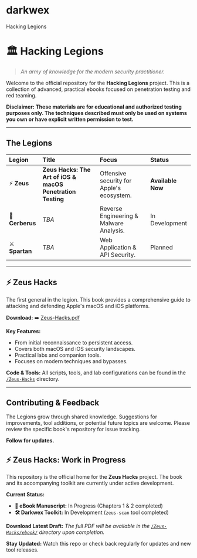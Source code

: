 # darkwex
Hacking Legions

# 🏛️ Hacking Legions

> *An army of knowledge for the modern security practitioner.*

Welcome to the official repository for the **Hacking Legions** project. This is a collection of advanced, practical ebooks focused on penetration testing and red teaming.

**Disclaimer: These materials are for educational and authorized testing purposes only. The techniques described must only be used on systems you own or have explicit written permission to test.**

---

## The Legions

| Legion | Title | Focus | Status |
| :--- | :--- | :--- | :--- |
| ⚡ **Zeus** | **Zeus Hacks: The Art of iOS & macOS Penetration Testing** | Offensive security for Apple's ecosystem. | **Available Now** |
| 🐉 **Cerberus** | *TBA* | Reverse Engineering & Malware Analysis. | In Development |
| ⚔️ **Spartan** | *TBA* | Web Application & API Security. | Planned |

---

## ⚡ Zeus Hacks

The first general in the legion. This book provides a comprehensive guide to attacking and defending Apple's macOS and iOS platforms.

**Download:** ➡️ [Zeus-Hacks.pdf](./Zeus-Hacks/ebook/Zeus-Hacks.pdf)

**Key Features:**
*   From initial reconnaissance to persistent access.
*   Covers both macOS and iOS security landscapes.
*   Practical labs and companion tools.
*   Focuses on modern techniques and bypasses.

**Code & Tools:** All scripts, tools, and lab configurations can be found in the [`/Zeus-Hacks`](./Zeus-Hacks) directory.

---

## Contributing & Feedback

The Legions grow through shared knowledge. Suggestions for improvements, tool additions, or potential future topics are welcome. Please review the specific book's repository for issue tracking.

**Follow for updates.**

## ⚡ Zeus Hacks: Work in Progress

This repository is the official home for the **Zeus Hacks** project. The book and its accompanying toolkit are currently under active development.

**Current Status:**
- **📖 eBook Manuscript:** In Progress (Chapters 1 & 2 completed)
- **🛠️ Darkwex Toolkit:** In Development (`zeus-scan` tool completed)

**Download Latest Draft:**
*The full PDF will be available in the [`/Zeus-Hacks/ebook/`](./Zeus-Hacks/ebook/) directory upon completion.*

**Stay Updated:**
Watch this repo or check back regularly for updates and new tool releases.
